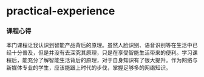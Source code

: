 # practical-experience

### 课程心得

本门课程让我认识到智能产品背后的原理。虽然人脸识别、语音识别等在生活中已经十分普及，但是并没有去深究其原理，只是在享受智能生活带来的便利。学习课程后，能充分了解智能生活背后的原理，对于自身知识有了很大提升。作为网络与新媒体专业的学生，应该能跟上时代的步伐，掌握足够多的网络知识。
